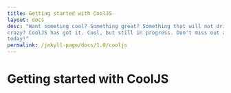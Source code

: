 ```yaml
---
title: Getting started with CoolJS
layout: docs
desc: "Want someting cool? Something great? Something that will not drive you
crazy? CoolJS has got it. Cool, but still in progress. Don't miss out and start
today!"
permalink: /jekyll-page/docs/1.0/cooljs
---
```


# Getting started with CoolJS
